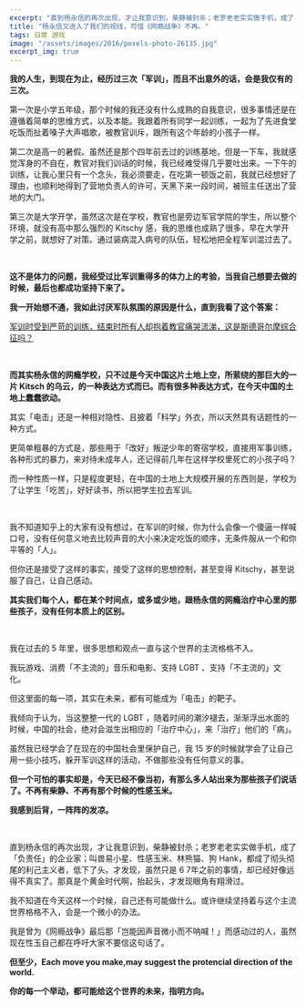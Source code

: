 ```yaml
---
excerpt: "直到杨永信的再次出现，才让我意识到，柴静被封杀；老罗老老实实做手机，成了「负责任」的企业家；叫兽易小星、性感玉米、林熊猫、狗 Hank，都成了彻头彻尾的利己主义者，低下了头。才发现，虽然只是 6 7年之前的事情，却已经好像远得不真实了。那真是个黄金时代啊，抬起头，才发现眼角有翔滑过。"
title: "杨永信又进入了我们的视线，可惜《网瘾战争》不再。"
tags: 日常 游戏
image: "/assets/images/2016/pexels-photo-26135.jpg"
excerpt_img: true
---
```


**我的人生，到现在为止，经历过三次「军训」，而且不出意外的话，会是我仅有的三次。**

第一次是小学五年级，那个时候的我还没有什么成熟的自我意识，很多事情还是在遵循着简单的思维方式，以及本能。我跟着所有同学一起训练，一起为了先进食堂吃饭而扯着嗓子大声唱歌，被教官训斥，跟所有这个年龄的小孩子一样。

第二次是高一的暑假。虽然还是那个四年前去过的训练基地，但是一下车，我就感觉浑身的不自在，教官对我们训话的时候，我已经难受得几乎要吐出来。一下午的训练，让我心里只有一个念头，我必须要走，在吃第一顿饭之前，我就已经想好了理由，也顺利地得到了营地负责人的许可，天黑下来一段时间，被班主任送出了营地的大门。

第三次是大学开学，虽然这次是在学校，教官也是旁边军官学院的学生，所以整个环境，就没有高中那么强烈的 Kitschy 感，我的思维也成熟了很多，早在大学开学之前，就想好了对策。通过装病混入病号的队伍，轻松地把全程军训混过去了。

<br>

**这不是体力的问题，我经受过比军训重得多的体力上的考验，当我自己想要去做的时候，最后也都成功坚持下来了。**

**我一开始想不通，我如此讨厌军队氛围的原因是什么，直到我看了这个答案：**

[军训时受到严苛的训练，结束时所有人却抱着教官痛哭流涕，这是斯德哥尔摩综合征吗？](https://www.zhihu.com/question/19981962/answer/26116298)

<br>

**而其实杨永信的网瘾学校，只不过是今天中国这片土地上空，所萦绕的那巨大的一片 Kitsch 的乌云，的一种表达方式而已。而有很多种表达方式，在今天中国的土地上蠢蠢欲动。**

其实「电击」还是一种相对隐性、且披着「科学」外衣，所以天然具有话题性的一种方式。

更简单粗暴的方式是，那些用于「改好」叛逆少年的寄宿学校，直接用军事训练，各种形式的暴力，来对待未成年人，还记得前几年在这样学校里死亡的小孩子吗？

而一种性质一样，只是程度更轻，在中国的土地上大规模开展的东西则是，学校为了让学生「吃苦」，好好读书，所以把学生拉去军训。

<br>

我不知道知乎上的大家有没有想过，在军训的时候，你为什么会像一个傻逼一样喊口号，没有任何意义地去比较声音的大小来决定吃饭的顺序，无条件服从一个和你平等的「人」。

但你还是接受了这样的事实，接受了这样的思想控制，甚至变得 Kitschy，甚至说服了自己，让自己感动。

**其实我们每个人，都在某个时间点，或多或少地，跟杨永信的网瘾治疗中心里的那些孩子，没有任何本质上的区别。**

<br>

我在过去的 5 年里，很多思想和观点一直与这个世界的主流格格不入。

我玩游戏、消费「不主流的」音乐和电影、支持 LGBT 、支持「不主流的」文化。

但这里面的每一项，其实在未来，都有可能成为「电击」的靶子。

我倾向于认为，当这整整一代的 LGBT ，随着时间的潮汐褪去，渐渐浮出水面的时候，中国的社会，绝对会滋生出相应的「治疗中心」，来「治疗」他们的「病」。

虽然我已经学会了在现在的中国社会里保护自己，我 15 岁的时候就学会了让自己用一些小技巧，躲开军训这样的活动，不做那些没有任何意义的事。

**但一个可怕的事实却是，今天已经不像当初，有那么多人站出来为那些孩子们说话了。不再有柴静、不再有那个时候的性感玉米。**

**我感到后背，一阵阵的发凉。**

<br>

直到杨永信的再次出现，才让我意识到，柴静被封杀；老罗老老实实做手机，成了「负责任」的企业家；叫兽易小星、性感玉米、林熊猫、狗 Hank，都成了彻头彻尾的利己主义者，低下了头。才发现，虽然只是 6 7年之前的事情，却已经好像远得不真实了。那真是个黄金时代啊，抬起头，才发现眼角有翔滑过。

我不知道在今天这样一个时候，自己还有可能做什么。或许继续坚持着与这个主流世界格格不入，会是一个微小的办法。

我是曾为《网瘾战争》最后那「岂能因声音微小而不呐喊！」而感动过的人，虽然现在性玉自己都在呼吁大家不要信这句话了。

**但至少，Each move you make,may suggest the protencial direction of the world.**

**你的每一个举动，都可能给这个世界的未来，指明方向。**
